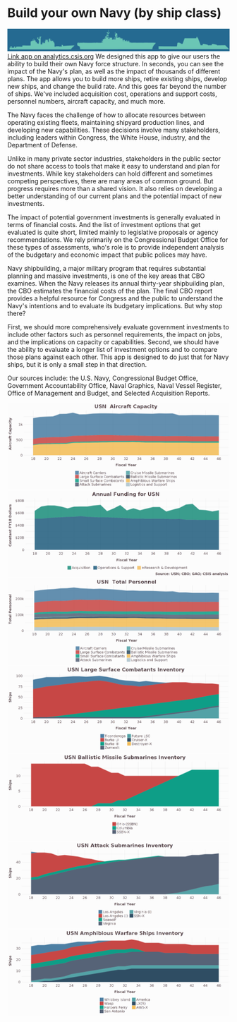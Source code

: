 # Build your own Navy (by ship class)
![](screenshots/navy+graphic.png "")
[Link app on analytics.csis.org](http://analytics.csis.org/navy-/)
We designed this app to give our users the ability to build their own Navy force structure. In seconds, you can see the impact of the Navy's plan, as well as the impact of thousands of different plans. The app allows you to build more ships, retire existing ships, develop new ships, and change the build rate. And this goes far beyond the number of ships. We've included acquisition cost, operations and support costs, personnel numbers, aircraft capacity, and much more.<br/> 

The Navy faces the challenge of how to allocate resources between operating existing fleets, maintaining shipyard production lines, and developing new capabilities. These decisions involve many stakeholders, including leaders within Congress, the White House, industry, and the Department of Defense.<br/>

Unlike in many private sector industries, stakeholders in the public sector do not share access to tools that make it easy to understand and plan for investments. While key stakeholders can hold different and sometimes competing perspectives, there are many areas of common ground. But progress requires more than a shared vision. It also relies on developing a better understanding of our current plans and the potential impact of new investments.<br/>

The impact of potential government investments is generally evaluated in terms of financial costs. And the list of investment options that get evaluated is quite short, limited mainly to legislative proposals or agency recommendations.
We rely primarily on the Congressional Budget Office for these types of assessments, who's role is to provide independent analysis of the budgetary and economic impact that public polices may have.<br/>

Navy shipbuilding, a major military program that requires substantial planning and massive investments, is one of the key areas that CBO examines. When the Navy releases its annual thirty-year shipbuilding plan, the CBO estimates the financial costs of the plan. The final CBO report provides a helpful resource for Congress and the public to understand the Navy's intentions and to evaluate its budgetary implications. But why stop there?<br/>

First, we should more comprehensively evaluate government investments to include other factors such as personnel requirements, the impact on jobs, and the implications on capacity or capabilities. Second, we should have the ability to evaluate a longer list of investment options and to compare those plans against each other. This app is designed to do just that for Navy ships, but it is only a small step in that direction.<br/>

Our sources include: the U.S. Navy, Congressional Budget Office, Government Accountability Office, Naval Graphics, Naval Vessel Register, Office of Management and Budget, and Selected Acquisition Reports.<br/>

![](screenshots/aircraft.png "")
![](screenshots/funding.png "")
![](screenshots/personnel.png "")
![](screenshots/lsc.png "")
![](screenshots/ssbn.png "")
![](screenshots/ssn.png "")
![](screenshots/aws.png "")
